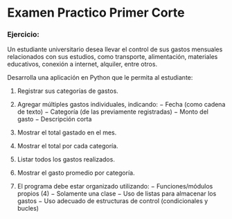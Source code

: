 # Examen Practico Primer Corte

### Ejercicio:
Un estudiante universitario desea llevar el control de sus gastos 
mensuales relacionados con sus estudios, como transporte, alimentación, 
materiales educativos, conexión a internet, alquiler, entre otros.

Desarrolla una aplicación en Python que le permita al estudiante:
1. Registrar sus categorías de gastos.

2. Agregar múltiples gastos individuales, indicando:
    − Fecha (como cadena de texto)
    − Categoría (de las previamente registradas)
    − Monto del gasto
    − Descripción corta

3. Mostrar el total gastado en el mes.

4. Mostrar el total por cada categoría.

5. Listar todos los gastos realizados.

6. Mostrar el gasto promedio por categoría.

7. El programa debe estar organizado utilizando:
    − Funciones/módulos propios (4)
    − Solamente una clase
    − Uso de listas para almacenar los gastos
    − Uso adecuado de estructuras de control (condicionales y bucles)
